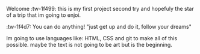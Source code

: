 Welcome :tw-1f499:
this is my first project second try and hopefuly the star of a trip that im going to enjoi. 


:tw-1f4d7: You can do anything!
      "just get up and do it, follow your dreams"

Im going to use languages like: HTML, CSS and git to make all of this possible.
maybe the text is not going to be art but is the beginning.